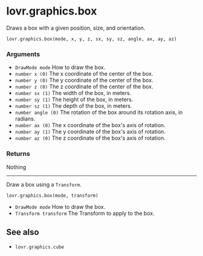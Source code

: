 <!--
category: reference
-->

lovr.graphics.box
===

Draws a box with a given position, size, and orientation.

    lovr.graphics.box(mode, x, y, z, sx, sy, sz, angle, ax, ay, az)

### Arguments

- `DrawMode mode` How to draw the box.
- `number x (0)` The x coordinate of the center of the box.
- `number y (0)` The y coordinate of the center of the box.
- `number z (0)` The z coordinate of the center of the box.
- `number sx (1)` The width of the box, in meters.
- `number sy (1)` The height of the box, in meters.
- `number sz (1)` The depth of the box, in meters.
- `number angle (0)` The rotation of the box around its rotation axis, in radians.
- `number ax (0)` The x coordinate of the box's axis of rotation.
- `number ay (1)` The y coordinate of the box's axis of rotation.
- `number az (0)` The z coordinate of the box's axis of rotation.

### Returns

Nothing

---

Draw a box using a `Transform`.

    lovr.graphics.box(mode, transform)

- `DrawMode mode` How to draw the box.
- `Transform transform` The Transform to apply to the box.

See also
---

- `lovr.graphics.cube`
